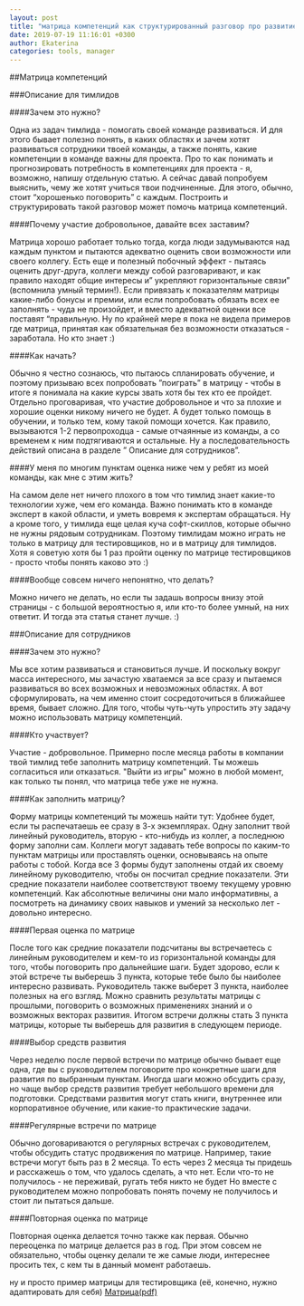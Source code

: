 ```yaml
---
layout: post
title: "матрица компетенций как структурированный разговор про развитие"
date: 2019-07-19 11:16:01 +0300
author: Ekaterina
categories: tools, manager
---
```


##Матрица компетенций

###Описание для тимлидов

####Зачем это нужно?

Одна из задач тимлида - помогать своей команде развиваться.  И для этого бывает полезно понять, в каких областях и зачем хотят развиваться сотрудники твоей команды, а также понять, какие компетенции в команде важны для проекта.
Про то как понимать и прогнозировать потребность в компетенциях для проекта - я, возможно, напишу отдельную статью. А сейчас давай попробуем выяснить, чему же хотят учиться твои подчиненные. Для этого, обычно, стоит “хорошенько поговорить” с каждым. Построить и структурировать такой разговор может помочь матрица компетенций. 

####Почему участие добровольное, давайте всех заставим?

Матрица хорошо работает только тогда, когда люди задумываются над каждым пунктом и пытаются адекватно оценить свои возможности или своего коллегу. Есть еще и полезный побочный эффект - пытаясь оценить друг-друга, коллеги между собой разговаривают, и как правило находят общие интересы и” укрепляют горизонтальные связи” (вспомнила умный термин!).
Если привязать к показателям матрицы какие-либо бонусы и премии, или если попробовать обязать всех ее заполнять - чуда не произойдет, и вместо адекватной оценки все поставят “правильную. Ну по крайней мере я пока не видела примеров где матрица, принятая как обязательная без возможности отказаться - заработала. Но кто знает :)

####Как начать?

Обычно я честно сознаюсь, что пытаюсь спланировать обучение, и поэтому призываю всех попробовать ”поиграть” в матрицу - чтобы в итоге я понимала на какие курсы звать хотя бы тех кто ее пройдет. Отдельно проговаривая, что участие добровольное и что за плохие и хорошие оценки никому ничего не будет. А будет только помощь в обучении, и только тем, кому такой помощи хочется. Как правило, вызываются 1-2 первопроходца - самые отчаянные из команды, а со временем к ним подтягиваются и остальные.
Ну а последовательность действий описана в разделе ” Описание для сотрудников”.

####У меня по многим пунктам оценка ниже чем у ребят из моей команды, как мне с этим жить?

На самом деле нет ничего плохого в том что тимлид знает какие-то технологии хуже, чем его команда. Важно понимать кто в команде эксперт в какой области, и уметь вовремя к экспертам обращаться. Ну а кроме того, у тимлида еще целая куча софт-скиллов, которые обычно не нужны рядовым сотрудникам. Поэтому тимлидам можно играть не только в матрицу для тестировщиков, но и в матрицу для тимлидов. Хотя я советую хотя бы 1 раз пройти оценку по матрице тестировщиков  - просто чтобы понять каково это :)

####Вообще совсем ничего непонятно, что делать?

Можно ничего не делать, но если ты задашь вопросы внизу этой страницы - с большой вероятностью я, или кто-то более умный, на них ответит. И тогда эта статья станет лучше. :)


###Описание для сотрудников

####Зачем это нужно?

Мы все хотим развиваться и становиться лучше. И поскольку вокруг масса интересного, мы зачастую хватаемся за все сразу и пытаемся развиваться во всех возможных и невозможных областях. А вот сформулировать, на чем именно стоит сосредоточиться в ближайшее время, бывает сложно. Для того, чтобы чуть-чуть упростить эту задачу можно использовать матрицу компетенций.

####Кто участвует?

Участие - добровольное. Примерно после месяца работы в компании твой тимлид тебе заполнить матрицу компетенций. Ты можешь согласиться или отказаться. "Выйти из игры" можно в любой момент, как только ты понял, что матрица тебе уже не нужна.

####Как заполнить матрицу?

Форму матрицы компетенций ты можешь найти тут:
Удобнее будет, если ты распечатаешь ее сразу в 3-х экземплярах. Одну заполнит твой линейный руководитель, вторую - кто-нибудь из коллег,  а последнюю форму заполни сам. Коллеги могут задавать тебе вопросы по каким-то пунктам матрицы или проставлять оценки, основываясь на опыте работы с тобой. 
Когда все 3 формы будут заполнены отдай их своему линейному руководителю, чтобы он посчитал средние показатели. Эти средние показатели наиболее соответствуют твоему текущему уровню компетенций. Как абсолютные величины они мало информативны, а посмотреть на динамику своих навыков и умений за несколько лет - довольно интересно.

####Первая оценка по матрице

После того как средние показатели подсчитаны вы встречаетесь с линейным руководителем и кем-то из горизонтальной команды для того, чтобы поговорить про дальнейшие шаги. Будет здорово, если к этой встрече ты выберешь 3 пункта, которые тебе было бы наиболее интересно развивать. Руководитель также выберет 3 пункта, наиболее полезных на его взгляд. Можно сравнить результаты матрицы с прошлыми, поговорить о возможных применениях знаний и о возможных векторах развития. Итогом встречи должны стать 3 пункта матрицы, которые ты выберешь для развития в следующем периоде.

####Выбор средств развития

Через неделю после первой встречи по матрице обычно бывает еще одна, где вы с руководителем поговорите про конкретные шаги для развития по выбранным пунктам. Иногда шаги можно обсудить сразу, но чаще выбор средств развития требует небольшого времени для подготовки. Средствами развития могут стать книги, внутреннее или корпоративное обучение, или какие-то практические задачи. 

####Регулярные встречи по матрице

Обычно договариваются о регулярных встречах с руководителем, чтобы обсудить статус продвижения по матрице. Например, такие встречи могут быть раз в 2 месяца. То есть через 2 месяца ты придешь и расскажешь о том, что удалось сделать, а что нет. Если что-то не получилось - не переживай, ругать тебя никто не будет  Но вместе с руководителем можно попробовать понять почему не получилось и стоит ли пытаться дальше.

####Повторная оценка по матрице

Повторная оценка делается точно также как первая. Обычно переоценка по матрице делается раз в год. При этом совсем не обязательно, чтобы оценку делали те же самые люди, интереснее просить тех, с кем ты в данный момент работаешь. 


ну и просто пример матрицы для тестировщика (её, конечно, нужно адаптировать для себя) 
<a target='_blank' href={require(/resources/files/matrix-QA-engineer.pdf)} type="application/pdf" >Матрица(pdf)</a>	


